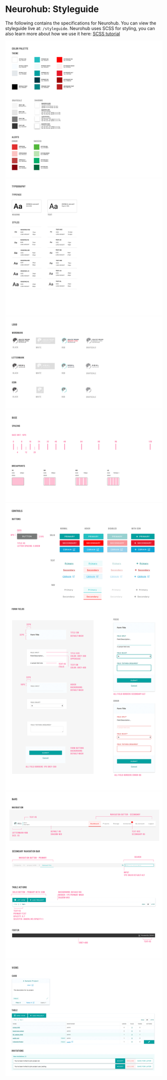 # Neurohub: Styleguide

The following contains the specifications for Neurohub.
You can view the styleguide live at: `/styleguide`.
Neurohub uses SCSS for styling, you can also learn more about how we use it here: [SCSS tutorial](https://github.com/aces/cbrain/BrainPortal/app/assets/stylesheets/SCSS_intro_tutorial.md)

![Palette](styleguide/NH_PALETTE.jpg)
![Typography](styleguide/NH_TYPOGRAPHY.jpg)
![Logo](styleguide/NH_LOGO.jpg)
![Base](styleguide/NH_BASE.jpg)
![Controls](styleguide/NH_CONTROLS.jpg)
![Bars](styleguide/NH_BARS.jpg)
![Views](styleguide/NH_VIEWS.jpg)
